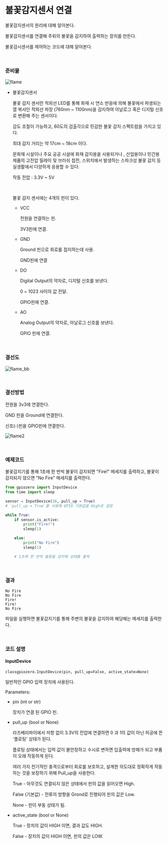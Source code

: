 # 불꽃감지센서 연결

불꽃감지센서의 원리에 대해 알아본다. 

불꽃감지센서를 연결해 주위의 불꽃을 감지하여 출력하는 장치를 만든다. 

불꽃감시센서를 제어하는 코드에 대해 알아본다. 

<br>

### 준비물

![flame](Image/flame.jpg)

+ 불꽃감지센서
    
    불꽃 감지 센서란 적외선 LED를 통해 화재 시 연소 반응에 의해 불꽃에서 파생되는 열 복사인 적외선 파장 (760nm ~ 1100nm)을 감지하여 아날로그 혹은 디지털 신호로 변환해 주는 센서이다. 

    감도 조절이 가능하고, 60도의 검출각으로 민감한 불꽃 감지 스펙트럼을 가지고 있다. 

    최대 감지 거리는 약 17cm ~ 18cm 이다. 

    문화재 시설이나 주요 공공 시설에 화재 감지용을 사용되거나 , 산업용이나 민간용 제품의 고전압 릴레이 및 브러쉬 접전, 스위치에서 발생하는 스파크성 불꽃 감지 등 실생활에서 다양하게 응용할 수 있다. 

    작동 전압 : 3.3V ~ 5V

    <br>

    불꽃 감지 센서에는 4개의 핀이 있다. 

    + VCC
  
        전원을 연결하는 핀.

        3V3핀에 연결. 

    + GND

        Ground 핀으로 회로를 접지하는데 사용. 

        GND핀에 연결

    + DO 

        Digital Output의 약자로, 디지털 신호를 보낸다. 

        0 ~ 1023 사이의 값 전달. 

        GPIO핀에 연결. 

    + AO 
      
        Analog Output의 약자로, 아날로그 신호를 보낸다. 

      GPIO 핀에 연결. 

<br>

### 결선도

![flame_bb](Image/flame_bb.svg)

<br>

### 결선방법

전원을 3v3에 연결한다. 

GND 핀을 Ground에 연결한다. 

신호(-)핀을 GPIO핀에 연결한다. 

![flame2](Image/flame3.jpg)

<br>

### 예제코드

불꽃감지기를 통해 1초에 한 번씩 불꽃이 감지되면 "Fire!" 메세지를 출력하고, 불꽃이 감지되지 않으면 "No Fire" 메세지를 출력한다. 

```python
from gpiozero import InputDevice
from time import sleep

sensor = InputDevice(16, pull_up = True)
# `pull_up = True`를 사용해 GPIO 기본값을 High로 설정

while True: 
    if sensor.is_active:
        print("Fire!")
        sleep(1)

    else:
        print("No Fire")
        sleep(1)

    # 1초에 한 번씩 불꽃을 감지해 상태를 출력
```

<br>

### 결과

```
No Fire
No Fire
Fire!
Fire!
No Fire
```

파일을 실행하면 불꽃감지기를 통해 주변의 불꽃을 감지하여 해당해는 메세지를 출력한다. 

<br>

### 코드 설명

#### InputDevice

```
classgpiozero.InputDevice(pin, pull_up=False, active_state=None)
```

일반적인 GPIO 입력 장치에 사용된다. 

Parameters:	

+ pin (int or str)

    장치가 연결 된 GPIO 핀. 

+ pull_up (bool or None)

    라즈베리파이에서 저항 없이 3.3V의 전압에 연결하면 0 과 1의 값이 아닌 허공에 뜬 '플로팅' 상태가 된다. 

    플로팅 상태에서는 입력 값이 불안정하고 수시로 변하면 입출력에 방해가 되고 부품이 오래 작동하게 된다. 

    여러 가지 전기적인 충격으로부터 회로를 보호하고, 설계한 의도대로 정확하게 작동하는 것을 보장하기 위해 Pull_up을 사용한다. 

    True - 아무것도 연결되지 않은 상태에서 핀의 값을 읽어오면 High.
    
    False (기본값) - 전류의 방향을 Grond로 진행되어 핀의 값은 Low.  

    None - 핀이 부동 상태가 됨.

+ active_state (bool or None) 

    True - 장치의 값이 HIGH 이면, 결과 값도 HIGH.
    
    False - 장치의 값이 HIGH 이면, 핀의 값은 LOW.